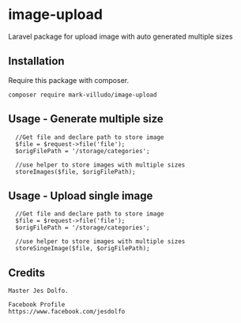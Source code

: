 # image-upload
Laravel package for upload image with auto generated multiple sizes

## Installation

Require this package with composer.

```shell
composer require mark-villudo/image-upload
```


## Usage - Generate multiple size
```
  //Get file and declare path to store image
  $file = $request->file('file');
  $origFilePath = '/storage/categories';
  
  //use helper to store images with multiple sizes
  storeImages($file, $origFilePath);
```

## Usage - Upload single image
```
  //Get file and declare path to store image
  $file = $request->file('file');
  $origFilePath = '/storage/categories';
  
  //use helper to store images with multiple sizes
  storeSingeImage($file, $origFilePath);
```

## Credits

```
Master Jes Dolfo.

Facebook Profile
https://www.facebook.com/jesdolfo

```

